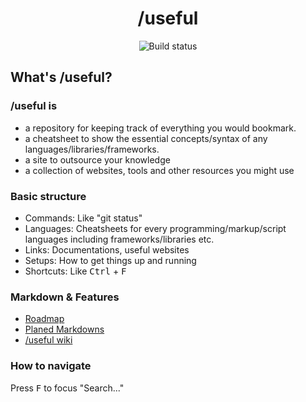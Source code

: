 <h1 align="center">/useful</h1>

<p align="center">
    <a><img src="https://github.com/tbtuan/useful/workflows/build/badge.svg" alt="Build status"></a>
</p>

## What's /useful?

### /useful is

- a repository for keeping track of everything you would bookmark.
- a cheatsheet to show the essential concepts/syntax of any languages/libraries/frameworks.
- a site to outsource your knowledge
- a collection of websites, tools and other resources you might use

### Basic structure
- Commands: Like "git status"
- Languages: Cheatsheets for every programming/markup/script languages including frameworks/libraries etc.
- Links: Documentations, useful websites
- Setups: How to get things up and running
- Shortcuts: Like <kbd>Ctrl</kbd> + <kbd>F</kbd>

### Markdown & Features

- [Roadmap](https://github.com/tbtuan/useful/projects/1)
- [Planed Markdowns](https://github.com/tbtuan/useful/projects/2)
- [/useful wiki](https://github.com/tbtuan/useful/wiki)

### How to navigate

Press <kbd>F</kbd> to focus "Search..."
